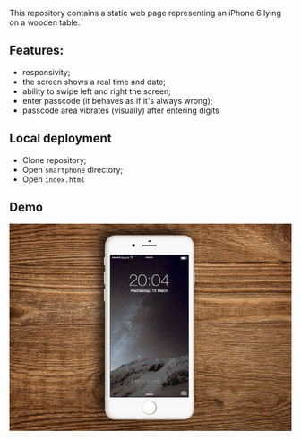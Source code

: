 This repository contains a static web page representing an iPhone 6 lying on a wooden table.

## Features:
- responsivity;
- the screen shows a real time and date;
- ability to swipe left and right the screen;
- enter passcode (it behaves as if it's always wrong);
- passcode area vibrates (visually) after entering digits

## Local deployment

- Clone repository;
- Open `smartphone` directory;
- Open `index.html`

## Demo

![demo](demo.jpg)
